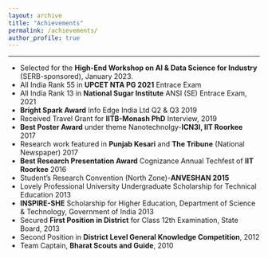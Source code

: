 ```yaml
---
layout: archive
title: "Achievements"
permalink: /achievements/
author_profile: true
---
```

---
- Selected for the **High-End Workshop on AI & Data Science for Industry** (SERB-sponsored), January 2023.
- All India Rank 55 in **UPCET NTA PG 2021** Entrace Exam
- All India Rank 13 in **National Sugar Institute** ANSI (SE) Entrace Exam, 2021
- **Bright Spark Award** Info Edge India Ltd Q2 & Q3 2019
- Received Travel Grant for **IITB-Monash PhD** Interview, 2019
- **Best Poster Award** under theme Nanotechnolgy-**ICN3I, IIT Roorkee** 2017
- Research work featured in **Punjab Kesari** and **The Tribune** (National Newspaper) 2017
- **Best Research Presentation Award** Cognizance Annual Techfest of **IIT Roorkee** 2016
- Student’s Research Convention (North Zone)-**ANVESHAN 2015**
- Lovely Professional University Undergraduate Scholarship for Technical Education 2013
- **INSPIRE-SHE** Scholarship for Higher Education, Department of Science & Technology, Government of India 2013
- Secured **First Position in District** for Class 12th Examination, State Board, 2013
- Second Position in **District Level General Knowledge Competition**, 2012
- Team Captain, **Bharat Scouts and Guide**, 2010
